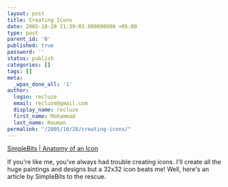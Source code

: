 ```yaml
---
layout: post
title: Creating Icons
date: 2005-10-28 21:39:03.000000000 +05:00
type: post
parent_id: '0'
published: true
password: ''
status: publish
categories: []
tags: []
meta:
  _wpas_done_all: '1'
author:
  login: recluze
  email: recluze@gmail.com
  display_name: recluze
  first_name: Mohammad
  last_name: Nauman
permalink: "/2005/10/28/creating-icons/"
---
```

[SimpleBits | Anatomy of an Icon](http://www.simplebits.com/notebook/2004/08/23/anatomy.html)

If you're like me, you've always had trouble creating icons. I'll create all the huge paintings and designs but a 32x32 icon beats me! Well, here's an article by SimpleBits to the rescue.

